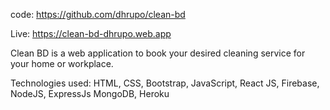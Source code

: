 code: https://github.com/dhrupo/clean-bd

Live: https://clean-bd-dhrupo.web.app

Clean BD is a web application to book your desired cleaning service for your home or workplace.

Technologies used: HTML, CSS, Bootstrap, JavaScript, React JS, Firebase, NodeJS, ExpressJs MongoDB, Heroku

